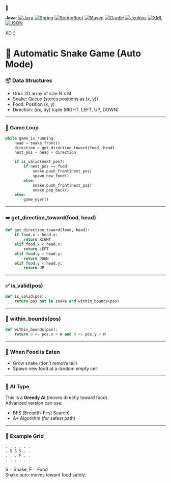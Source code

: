 🌙
<!---
Himasopn/Himasopn is a ✨ special ✨ repository because its `README.md` (this file) appears on your GitHub profile.
You can click the Preview link to take a look at your changes.
--->
  **Java**: 
  [![Java](https://img.shields.io/badge/Java-orange?style=flat&logo=java&logoColor=white&link=https://github.com/AyGemuy/OOP-JAVA-and-Android-App-Developer)](https://github.com/AyGemuy/OOP-JAVA-and-Android-App-Developer) 
  [![Spring](https://img.shields.io/badge/-Spring-lightgray?style=flat&logo=spring&link=https://github.com/AyGemuy/Java-Web-Developer)](https://github.com/AyGemuy/Java-Web-Developer)
  [![SpringBoot](https://img.shields.io/badge/-Springboot-black?style=flat&logo=springboot&link=https://github.com/AyGemuy/Java-Web-Developer)](https://github.com/AyGemuy/Java-Web-Developer)
  [![Maven](https://img.shields.io/badge/Maven-C71A36?style=flat&logo=apache-maven&link=hhttps://github.com/AyGemuy/Java-Web-Developer)](https://github.com/AyGemuy/Java-Web-Developer) 
  [![Gradle](https://img.shields.io/badge/Gradle-02303A?style=flat&logo=gradle&link=hhttps://github.com/AyGemuy/Java-Web-Developer)](https://github.com/AyGemuy/Java-Web-Developer)
  [![Jenkins](https://img.shields.io/badge/Jenkins-gray?style=flat&logo=jenkins&link=hhttps://github.com/AyGemuy/Java-Web-Developer)](https://github.com/AyGemuy/Java-Web-Developer) 
  [![XML](https://img.shields.io/badge/-XML-orange?style=flat&logo=xml&link=https://github.com/AyGemuy/Java-Web-Developer)](https://github.com/AyGemuy/Java-Web-Developer)
  [![JSON](https://img.shields.io/badge/-JSON-lightgray?style=flat&logo=json&link=https://github.com/AyGemuy/Java-Web-Developer)](https://github.com/AyGemuy/Java-Web-Developer)

XD :)

# 🐍 Automatic Snake Game (Auto Mode)

### 📦 Data Structures

- Grid: 2D array of size N x M  
- Snake: Queue (stores positions as (x, y))  
- Food: Position (x, y)  
- Direction: (dx, dy) tuple (RIGHT, LEFT, UP, DOWN)  

---

### 🔁 Game Loop

```python
while game_is_running:
    head = snake.front()
    direction = get_direction_toward(food, head)
    next_pos = head + direction

    if is_valid(next_pos):
        if next_pos == food:
            snake.push_front(next_pos)
            spawn_new_food()
        else:
            snake.push_front(next_pos)
            snake.pop_back()
    else:
        game_over()
```

---

### ➡️ get_direction_toward(food, head)

```python
def get_direction_toward(food, head):
    if food.x > head.x:
        return RIGHT
    elif food.x < head.x:
        return LEFT
    elif food.y > head.y:
        return DOWN
    elif food.y < head.y:
        return UP
```

---

### ✅ is_valid(pos)

```python
def is_valid(pos):
    return pos not in snake and within_bounds(pos)
```

---

### 🔲 within_bounds(pos)

```python
def within_bounds(pos):
    return 0 <= pos.x < N and 0 <= pos.y < M
```

---

### 🍴 When Food is Eaten

- Grow snake (don’t remove tail)
- Spawn new food at a random empty cell

---

### 🧠 AI Type

This is a **Greedy AI** (moves directly toward food).  
Advanced version can use:
- BFS (Breadth-First Search)
- A* Algorithm (for safest path)

---

### 🧪 Example Grid

```
. . . . . .
. S S S . .
. . . F . .
. . . . . .
```

S = Snake, F = Food  
Snake auto-moves toward food safely.
